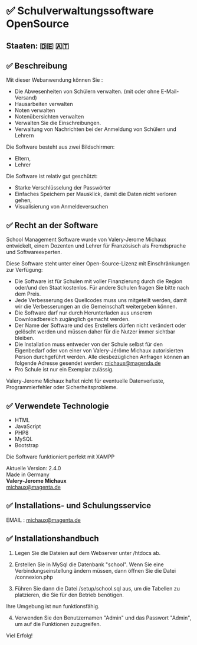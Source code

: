 # ✅ Schulverwaltungssoftware OpenSource

## Staaten: 🇩🇪 🇦🇹 

## ✅ Beschreibung

Mit dieser Webanwendung können Sie : 

- Die Abwesenheiten von Schülern verwalten. 
(mit oder ohne E-Mail-Versand)
- Hausarbeiten verwalten
- Noten verwalten
- Notenübersichten verwalten
- Verwalten Sie die Einschreibungen.
- Verwaltung von Nachrichten bei der Anmeldung von Schülern und Lehrern

Die Software besteht aus zwei Bildschirmen: 
- Eltern, 
- Lehrer

Die Software ist relativ gut geschützt: 
- Starke Verschlüsselung der Passwörter
- Einfaches Speichern per Mausklick, damit die Daten nicht verloren gehen,
- Visualisierung von Anmeldeversuchen  

## ✅ Recht an der Software

School Management Software wurde von Valery-Jerome Michaux entwickelt, einem Dozenten und Lehrer für Französisch als Fremdsprache und Softwareexperten.

Diese Software steht unter einer Open-Source-Lizenz mit Einschränkungen zur Verfügung:
- Die Software ist für Schulen mit voller Finanzierung durch die Region oder/und den Staat kostenlos. Für andere Schulen fragen Sie bitte nach dem Preis.
- Jede Verbesserung des Quellcodes muss uns mitgeteilt werden, damit wir die Verbesserungen an die Gemeinschaft weitergeben können.
- Die Software darf nur durch Herunterladen aus unserem Downloadbereich zugänglich gemacht werden.
- Der Name der Software und des Erstellers dürfen nicht verändert oder gelöscht werden und müssen daher für die Nutzer immer sichtbar bleiben.
- Die Installation muss entweder von der Schule selbst für den Eigenbedarf oder von einer von Valery-Jérôme Michaux autorisierten Person durchgeführt werden. Alle diesbezüglichen Anfragen können an folgende Adresse gesendet werden: michaux@magenda.de
- Pro Schule ist nur ein Exemplar zulässig.

Valery-Jerome Michaux haftet nicht für eventuelle Datenverluste, Programmierfehler oder Sicherheitsprobleme.

## ✅ Verwendete Technologie

- HTML
- JavaScript
- PHP8
- MySQL
- Bootstrap

Die Software funktioniert perfekt mit XAMPP

Aktuelle Version: 2.4.0<br>
Made in Germany<br>
<b>Valery-Jerome Michaux</b><br>
michaux@magenta.de

## ✅ Installations- und Schulungsservice

EMAIL : michaux@magenta.de

## ✅ Installationshandbuch

1. Legen Sie die Dateien auf dem Webserver unter /htdocs ab.

2. Erstellen Sie in MySql die Datenbank "school". 
Wenn Sie eine Verbindungseinstellung ändern müssen, dann öffnen Sie die Datei /connexion.php

3. Führen Sie dann die Datei /setup/school.sql aus, um die Tabellen zu platzieren, die Sie für den Betrieb benötigen. 

Ihre Umgebung ist nun funktionsfähig. 

4. Verwenden Sie den Benutzernamen "Admin" und das Passwort "Admin", um auf die Funktionen zuzugreifen. 

Viel Erfolg!

